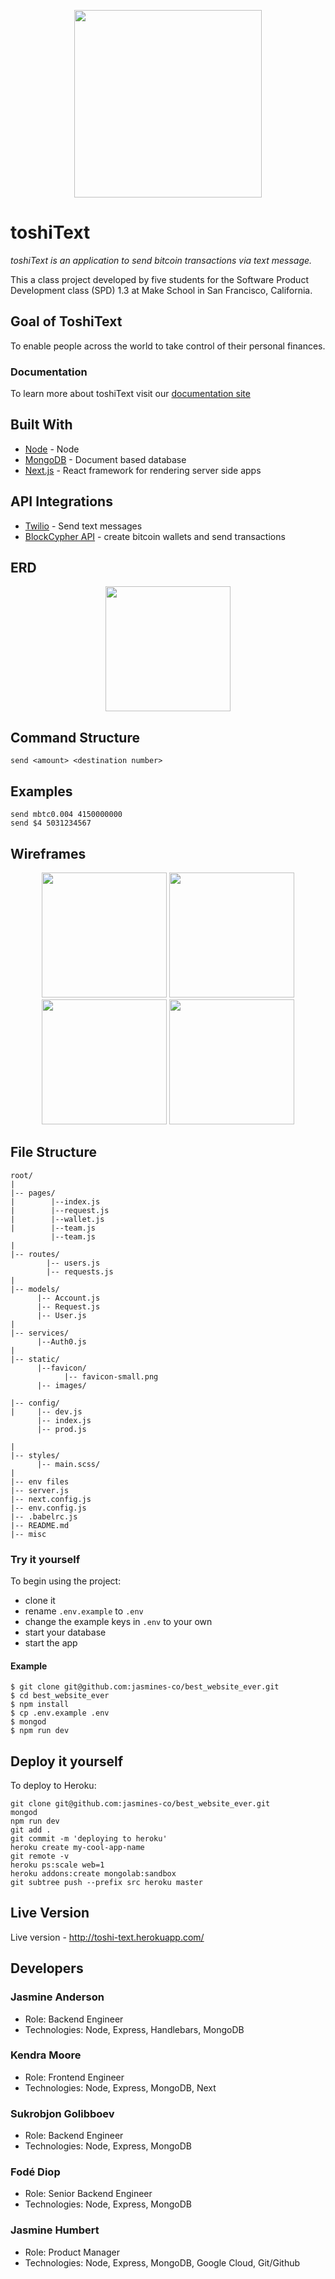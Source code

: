 <p align="center">
    <img src="static/dark-logo.png"
         width="300" />
</p>

# toshiText

*toshiText is an application to send bitcoin transactions via text message.*

This a class project developed by five students for the Software Product Development class (SPD) 1.3 at Make School in San Francisco, California.

## Goal of ToshiText
To enable people across the world to take control of their personal finances.

### Documentation
To learn more about toshiText visit our [documentation site](https://jasmines-co.github.io/best_website_ever/)

## Built With
* [Node](https://nodejs.org/en/) - Node
* [MongoDB](https://www.mongodb.com/) - Document based database
* [Next.js](https://nextjs.org/) - React framework for rendering server side apps

## API Integrations
* [Twilio](https://www.twilio.com/) - Send text messages
* [BlockCypher API](https://www.blockcypher.com/dev/bitcoin/) - create bitcoin wallets and send transactions

## ERD
<p align="center">
    <img src="static/erd.png"
         width="200" />
</p>

## Command Structure
`send <amount> <destination number>`

## Examples
```
send mbtc0.004 4150000000
send $4 5031234567
```

## Wireframes
<p align="center">
    <img src="static/wireframe1.png"
         width="200" />
     <img src="static/wireframe2.png"
         width="200" />
    <img src="static/wireframe3.png"
         width="200" />
    <img src="static/wireframe4.png"
         width="200" />
</p>

## File Structure 
```
root/
|
|-- pages/              
|        |--index.js
|        |--request.js
|        |--wallet.js
|        |--team.js
         |--team.js
|
|-- routes/               
        |-- users.js
        |-- requests.js
|
|-- models/                     
      |-- Account.js
      |-- Request.js
      |-- User.js
|
|-- services/                     
      |--Auth0.js
|
|-- static/ 
      |--favicon/
            |-- favicon-small.png
      |-- images/
      
|-- config/                     
|     |-- dev.js
      |-- index.js
      |-- prod.js
      
|
|-- styles/                 
      |-- main.scss/
|
|-- env files                 
|-- server.js                
|-- next.config.js            
|-- env.config.js 
|-- .babelrc.js
|-- README.md
|-- misc
```

### Try it yourself
To begin using the project:

* clone it
* rename `.env.example` to `.env` 
* change the example keys in `.env` to your own
* start your database
* start the app

#### Example
```
$ git clone git@github.com:jasmines-co/best_website_ever.git
$ cd best_website_ever
$ npm install
$ cp .env.example .env
$ mongod
$ npm run dev
```

## Deploy it yourself
To deploy to Heroku:

```
git clone git@github.com:jasmines-co/best_website_ever.git
mongod
npm run dev
git add .
git commit -m 'deploying to heroku'
heroku create my-cool-app-name
git remote -v
heroku ps:scale web=1
heroku addons:create mongolab:sandbox
git subtree push --prefix src heroku master
```

## Live Version 
Live version - http://toshi-text.herokuapp.com/

## Developers
### Jasmine Anderson
  - Role: Backend Engineer
  - Technologies: Node, Express, Handlebars, MongoDB
### Kendra Moore
  - Role: Frontend Engineer
  - Technologies: Node, Express, MongoDB, Next
### Sukrobjon Golibboev
  - Role: Backend Engineer
  - Technologies: Node, Express, MongoDB
### Fodé Diop
  - Role: Senior Backend Engineer
  - Technologies: Node, Express, MongoDB
### Jasmine Humbert
  - Role: Product Manager
  - Technologies: Node, Express, MongoDB, Google Cloud, Git/Github


